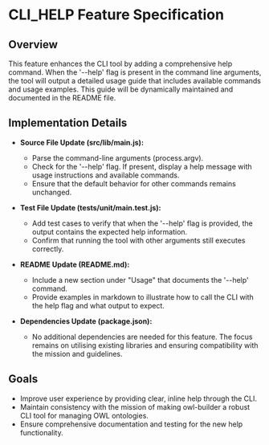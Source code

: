 # CLI_HELP Feature Specification

## Overview
This feature enhances the CLI tool by adding a comprehensive help command. When the '--help' flag is present in the command line arguments, the tool will output a detailed usage guide that includes available commands and usage examples. This guide will be dynamically maintained and documented in the README file.

## Implementation Details
- **Source File Update (src/lib/main.js):**
  - Parse the command-line arguments (process.argv).
  - Check for the '--help' flag. If present, display a help message with usage instructions and available commands.
  - Ensure that the default behavior for other commands remains unchanged.

- **Test File Update (tests/unit/main.test.js):**
  - Add test cases to verify that when the '--help' flag is provided, the output contains the expected help information.
  - Confirm that running the tool with other arguments still executes correctly.

- **README Update (README.md):**
  - Include a new section under "Usage" that documents the '--help' command.
  - Provide examples in markdown to illustrate how to call the CLI with the help flag and what output to expect.

- **Dependencies Update (package.json):**
  - No additional dependencies are needed for this feature. The focus remains on utilising existing libraries and ensuring compatibility with the mission and guidelines.

## Goals
- Improve user experience by providing clear, inline help through the CLI.
- Maintain consistency with the mission of making owl-builder a robust CLI tool for managing OWL ontologies.
- Ensure comprehensive documentation and testing for the new help functionality.
